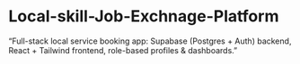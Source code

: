 # Local-skill-Job-Exchnage-Platform
“Full-stack local service booking app: Supabase (Postgres + Auth) backend, React + Tailwind frontend, role-based profiles &amp; dashboards.”
